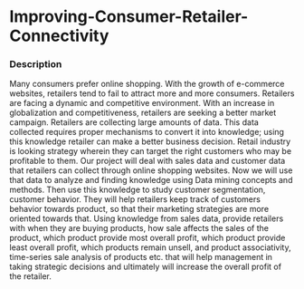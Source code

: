 # Improving-Consumer-Retailer-Connectivity 
### Description 
Many consumers prefer online shopping. With the growth of e-commerce websites, retailers tend to fail to attract more and more consumers. Retailers are facing a dynamic and competitive environment. With an increase in globalization and competitiveness, retailers are seeking a better market campaign. Retailers are collecting large amounts of data. This data collected requires proper mechanisms to convert it into knowledge; using this knowledge retailer can make a better business decision. Retail industry is looking strategy wherein they can target the right customers who may be profitable to them. 
Our project will deal with sales data and customer data that retailers can collect through online shopping websites. Now we will use that data to analyze and finding knowledge using Data mining concepts and methods. Then use this knowledge to study customer segmentation, customer behavior. They will help retailers keep track of customers behavior towards product, so that their marketing strategies are more oriented towards that. Using knowledge from sales data, provide retailers with when they are buying products, how sale affects the sales of the product, which product provide most overall profit, which product provide least overall profit, which products remain unsell, and product associativity, time-series sale analysis of products etc. that will help management in taking strategic decisions and ultimately will increase the overall profit of the retailer.
